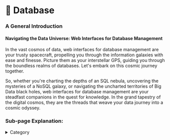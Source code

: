 

# 💽 Database

### **A General Introduction**

#### **Navigating the Data Universe: Web Interfaces for Database Management**

In the vast cosmos of data, web interfaces for database management are your trusty spacecraft, propelling you through the information galaxies with ease and finesse. Picture them as your interstellar GPS, guiding you through the boundless realms of databases. Let's embark on this cosmic journey together.

So, whether you're charting the depths of an SQL nebula, uncovering the mysteries of a NoSQL galaxy, or navigating the uncharted territories of Big Data black holes, web interfaces for database management are your steadfast companions in the quest for knowledge. In the grand tapestry of the digital cosmos, they are the threads that weave your data journey into a cosmic odyssey.

### Sub-page Explanation:


<details>

<summary>Category</summary>

Kubernetes, cloud computing, DevOps, cloud services, hosting platform, container orchestration, cloud infrastructure, cloud deployment, cloud management, cloud technology, cloud solutions, database

</details>
